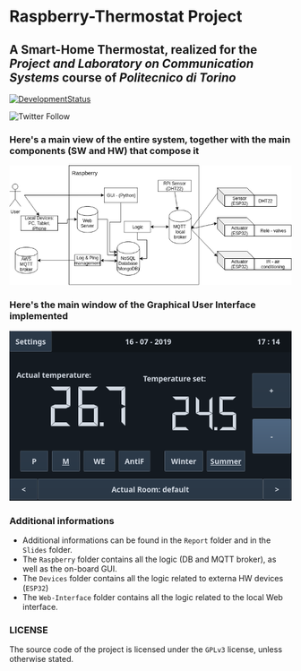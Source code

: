# Raspberry-Thermostat Project
## A Smart-Home Thermostat, realized for the ***Project and Laboratory on Communication Systems*** course of ***Politecnico di Torino***

[![DevelopmentStatus](https://img.shields.io/badge/Development-Stopped-red.svg)](https://img.shields.io/badge/Development-Stopped-red.svg)

![Twitter Follow](https://img.shields.io/twitter/follow/Mrcuve0?label=Follow%20Me%21%20%40Mrcuve0&style=social)


### **Here's a main view of the entire system, together with the main components (SW and HW) that compose it**

![diagram](https://raw.githubusercontent.com/Mrcuve0/Raspberry-Thermostat/master/Report/Diagram.png)

### **Here's the main window of the Graphical User Interface implemented**

![GUI](https://raw.githubusercontent.com/Mrcuve0/Raspberry-Thermostat/master/Slides/Screenshot_20190716_171453.png)

### **Additional informations**

* Additional informations can be found in the ```Report``` folder and in the ```Slides``` folder.
* The ```Raspberry``` folder contains all the logic (DB and MQTT broker), as well as the on-board GUI.
* The ```Devices``` folder contains all the logic related to externa HW devices (```ESP32```)
* The ```Web-Interface``` folder contains all the logic related to the local Web interface.

### **LICENSE**

The source code of the project is licensed under the ```GPLv3``` license, unless otherwise stated.
